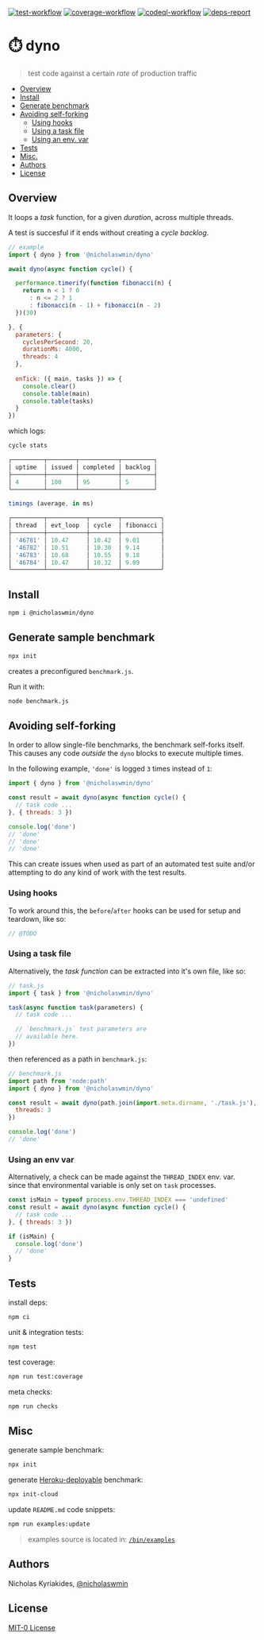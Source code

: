 [![test-workflow][test-badge]][test-workflow] [![coverage-workflow][coverage-badge]][coverage-report] [![codeql-workflow][codeql-badge]][codeql-workflow] [![deps-report][deps-badge]][deps-report]

# :stopwatch: dyno

> test code against a certain *rate* of production traffic

* [Overview](#overview)
* [Install](#install)
* [Generate benchmark](#generate-sample-benchmark)
* [Avoiding self-forking](#avoiding-self-forking)
  + [Using hooks](#using-hooks)
  + [Using a task file](#using-a-task-file)
  + [Using an env. var](#using-an-env-var)
* [Tests](#tests)
* [Misc.](#misc)
* [Authors](#authors)
* [License](#license)

## Overview

It loops a *task* function, for a given *duration*, across multiple threads.

A test is succesful if it ends without creating a *cycle backlog*.

```js
// example
import { dyno } from '@nicholaswmin/dyno'

await dyno(async function cycle() { 

  performance.timerify(function fibonacci(n) {
    return n < 1 ? 0
      : n <= 2 ? 1
      : fibonacci(n - 1) + fibonacci(n - 2)
  })(30)

}, {
  parameters: { 
    cyclesPerSecond: 20, 
    durationMs: 4000,
    threads: 4
  },
  
  onTick: ({ main, tasks }) => {    
    console.clear()
    console.table(main)
    console.table(tasks)
  }
})
```

which logs: 

```js
cycle stats

┌─────────┬────────┬───────────┬─────────┐
│ uptime  │ issued │ completed │ backlog │
├─────────┼────────┼───────────┼─────────┤
│ 4       │ 100    │ 95        │ 5       │
└─────────┴────────┴───────────┴─────────┘

timings (average, in ms)

┌─────────┬───────────┬────────┬───────────┐
│ thread  │ evt_loop  │ cycle  │ fibonacci │
├─────────┼───────────┼────────┼───────────┤
│ '46781' │ 10.47     │ 10.42  │ 9.01      │
│ '46782' │ 10.51     │ 10.30  │ 9.14      │ 
│ '46783' │ 10.68     │ 10.55  │ 9.18      │
│ '46784' │ 10.47     │ 10.32  │ 9.09      │
└─────────┴───────────┴────────┴───────────┘
```

## Install

```bash
npm i @nicholaswmin/dyno
```

## Generate sample benchmark

```bash 
npx init
```

creates a preconfigured `benchmark.js`.

Run it with:

```bash
node benchmark.js
``` 

## Avoiding self-forking

In order to allow single-file benchmarks, the benchmark self-forks itself.     
This causes any code *outside* the `dyno` blocks to execute multiple times.

In the following example, `'done'` is logged `3` times instead of `1`: 

```js
import { dyno } from '@nicholaswmin/dyno'

const result = await dyno(async function cycle() { 
  // task code ...
}, { threads: 3 })

console.log('done')
// 'done'
// 'done'
// 'done'
```

This can create issues when used as part of an automated test 
suite and/or attempting to do any kind of work with the test results.

### Using hooks

To work around this, the `before`/`after` hooks can be used for setup and
teardown, like so:

```js
// @TODO
```

### Using a task file

Alternatively, the *task function* can be extracted into it's own file,
like so:

```js
// task.js
import { task } from '@nicholaswmin/dyno'

task(async function task(parameters) {
  // task code ...

  // `benchmark.js` test parameters are
  // available here.
})
```

then referenced as a path in `benchmark.js`:

```js
// benchmark.js
import path from 'node:path'
import { dyno } from '@nicholaswmin/dyno'

const result = await dyno(path.join(import.meta.dirname, './task.js'), { 
  threads: 3
})

console.log('done')
// 'done'
```

### Using an env var

Alternatively, a check can be made against the `THREAD_INDEX` env. var.  
since that environmental variable is only set on `task` processes.

```js
const isMain = typeof process.env.THREAD_INDEX === 'undefined'
const result = await dyno(async function cycle() { 
  // task code ...
}, { threads: 3 })

if (isMain) {
  console.log('done')
  // 'done'
}
```


## Tests

install deps:

```bash
npm ci
```

unit & integration tests:

```bash
npm test
```

test coverage:

```bash
npm run test:coverage
```

meta checks:

```bash
npm run checks
```

## Misc

generate sample benchmark:

```bash
npx init
```

generate [Heroku-deployable][heroku] benchmark:

```bash
npx init-cloud
```

update `README.md` code snippets:

```bash
npm run examples:update
```

> examples source is located in: [`/bin/examples`](./bin/examples)

## Authors

Nicholas Kyriakides, [@nicholaswmin][nicholaswmin]

## License

[MIT-0 License][license]

<!--- Badges -->

[test-badge]: https://github.com/nicholaswmin/dyno/actions/workflows/test.yml/badge.svg
[test-workflow]: https://github.com/nicholaswmin/dyno/actions/workflows/test:unit.yml

[coverage-badge]: https://coveralls.io/repos/github/nicholaswmin/dyno/badge.svg?branch=main
[coverage-report]: https://coveralls.io/github/nicholaswmin/dyno?branch=main

[codeql-badge]: https://github.com/nicholaswmin/dyno/actions/workflows/codeql.yml/badge.svg
[codeql-workflow]: https://github.com/nicholaswmin/dyno/actions/workflows/codeql.yml

[deps-badge]: https://img.shields.io/badge/dependencies-0-b.svg
[deps-report]: https://github.com/nicholaswmin/dyno/edit/main/README.md

<!--- Content -->

[heroku]: https://heroku.com
[cp-fork]: https://nodejs.org/api/child_process.html#child_processforkmodulepath-args-options
[perf-api]: https://nodejs.org/api/perf_hooks.html#performance-measurement-apis
[timerify]: https://nodejs.org/api/perf_hooks.html#performancetimerifyfn-options
[measure]: https://nodejs.org/api/perf_hooks.html#class-performancemeasure
[fib]: https://en.wikipedia.org/wiki/Fibonacci_sequence
[v8]: https://v8.dev/

<!--- Basic -->

[nicholaswmin]: https://github.com/nicholaswmin
[license]: ./LICENSE
